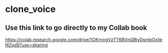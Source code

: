 # clone_voice
## Use this link to go directly to my Collab book
https://colab.research.google.com/drive/1OKrnngVzTT6BVnQBjyDsmbOxIieNZqdS?usp=sharing